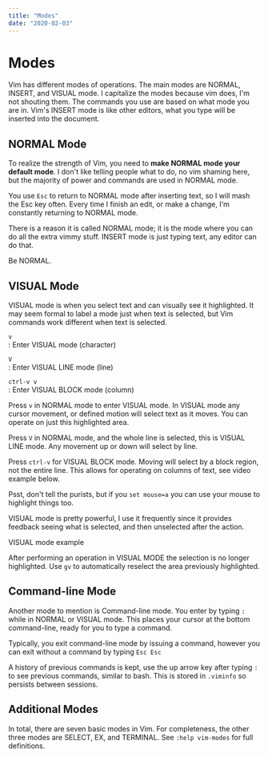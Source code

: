 ```yaml
---
title: "Modes"
date: "2020-02-03"
---
```


# Modes

Vim has different modes of operations. The main modes are NORMAL, INSERT, and VISUAL mode. I capitalize the modes because vim does, I'm not shouting them. The commands you use are based on what mode you are in. Vim's INSERT mode is like other editors, what you type will be inserted into the document.

## NORMAL Mode

To realize the strength of Vim, you need to **make NORMAL mode your default mode**. I don't like telling people what to do, no vim shaming here, but the majority of power and commands are used in NORMAL mode.

You use `Esc` to return to NORMAL mode after inserting text, so I will mash the Esc key often. Every time I finish an edit, or make a change, I'm constantly returning to NORMAL mode.

There is a reason it is called NORMAL mode; it is the mode where you can do all the extra vimmy stuff. INSERT mode is just typing text, any editor can do that.

Be NORMAL.

## VISUAL Mode

VISUAL mode is when you select text and can visually see it highlighted. It may seem formal to label a mode just when text is selected, but Vim commands work different when text is selected.

`v`  
: Enter VISUAL mode (character)

`V`  
: Enter VISUAL LINE mode (line)

`ctrl-v v`  
: Enter VISUAL BLOCK mode (column)

Press `v` in NORMAL mode to enter VISUAL mode. In VISUAL mode any cursor movement, or defined motion will select text as it moves. You can operate on just this highlighted area.

Press `V` in NORMAL mode, and the whole line is selected, this is VISUAL LINE mode. Any movement up or down will select by line.

Press `ctrl-v` for VISUAL BLOCK mode. Moving will select by a block region, not the entire line. This allows for operating on columns of text, see video example below.

Psst, don't tell the purists, but if you `set mouse=a` you can use your mouse to highlight things too.

VISUAL mode is pretty powerful, I use it frequently since it provides feedback seeing what is selected, and then unselected after the action.

VISUAL mode example

After performing an operation in VISUAL MODE the selection is no longer highlighted. Use `gv` to automatically reselect the area previously highlighted.

## Command-line Mode

Another mode to mention is Command-line mode. You enter by typing `:` while in NORMAL or VISUAL mode. This places your cursor at the bottom command-line, ready for you to type a command.

Typically, you exit command-line mode by issuing a command, however you can exit without a command by typing `Esc Esc`

A history of previous commands is kept, use the up arrow key after typing `:` to see previous commands, similar to bash. This is stored in `.viminfo` so persists between sessions.

## Additional Modes

In total, there are seven basic modes in Vim. For completeness, the other three modes are SELECT, EX, and TERMINAL. See `:help vim-modes` for full definitions.
